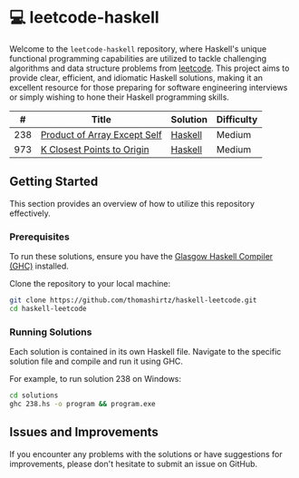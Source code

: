 # 💻 leetcode-haskell

Welcome to the `leetcode-haskell` repository, where Haskell's unique functional programming capabilities are utilized to tackle challenging algorithms and data structure problems from [leetcode](https://leetcode.com/). This project aims to provide clear, efficient, and idiomatic Haskell solutions, making it an excellent resource for those preparing for software engineering interviews or simply wishing to hone their Haskell programming skills.


| # | Title | Solution | Difficulty |
|---| ----- | -------- | ---------- |
|238|[Product of Array Except Self](https://leetcode.com/problems/product-of-array-except-self/)|[Haskell](solutions/238.hs)|Medium|
|973|[K Closest Points to Origin](https://leetcode.com/problems/k-closest-points-to-origin/)|[Haskell](solutions/973.hs)|Medium|


## Getting Started

This section provides an overview of how to utilize this repository effectively.

### Prerequisites

To run these solutions, ensure you have the [Glasgow Haskell Compiler (GHC)](https://www.haskell.org/ghc/) installed. 

Clone the repository to your local machine:

```bash
git clone https://github.com/thomashirtz/haskell-leetcode.git
cd haskell-leetcode
```

### Running Solutions

Each solution is contained in its own Haskell file. Navigate to the specific solution file and compile and run it using GHC.

For example, to run solution 238 on Windows:

```bash
cd solutions
ghc 238.hs -o program && program.exe
```

## Issues and Improvements

If you encounter any problems with the solutions or have suggestions for improvements, please don't hesitate to submit an issue on GitHub. 
